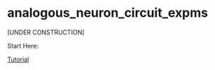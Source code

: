 # analogous_neuron_circuit_expms

[UNDER CONSTRUCTION]

Start Here:

[Tutorial](https://colab.research.google.com/drive/12hQolN9TLXsakkG96nYUgU30_6YL74bf?usp=sharing)
